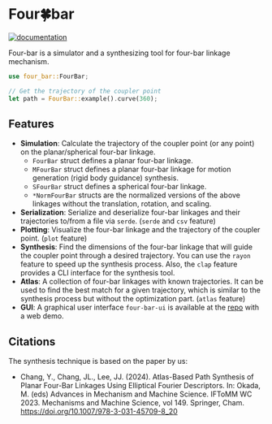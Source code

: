 # Four🍀bar

[![documentation](https://docs.rs/four-bar/badge.svg)](https://docs.rs/four-bar)

Four-bar is a simulator and a synthesizing tool for four-bar linkage mechanism.

```rust
use four_bar::FourBar;

// Get the trajectory of the coupler point
let path = FourBar::example().curve(360);
```

## Features
+ **Simulation**: Calculate the trajectory of the coupler point (or any point) on the planar/spherical four-bar linkage.
    + `FourBar` struct defines a planar four-bar linkage.
    + `MFourBar` struct defines a planar four-bar linkage for motion generation (rigid body guidance) synthesis.
    + `SFourBar` struct defines a spherical four-bar linkage.
    + `*NormFourBar` structs are the normalized versions of the above linkages without the translation, rotation, and scaling.
+ **Serialization**: Serialize and deserialize four-bar linkages and their trajectories to/from a file via `serde`. (`serde` and `csv` feature)
+ **Plotting**: Visualize the four-bar linkage and the trajectory of the coupler point. (`plot` feature)
+ **Synthesis**: Find the dimensions of the four-bar linkage that will guide the coupler point through a desired trajectory. You can use the `rayon` feature to speed up the synthesis process. Also, the `clap` feature provides a CLI interface for the synthesis tool.
+ **Atlas**: A collection of four-bar linkages with known trajectories. It can be used to find the best match for a given trajectory, which is similar to the synthesis process but without the optimization part. (`atlas` feature)
+ **GUI**: A graphical user interface `four-bar-ui` is available at the [repo](https://github.com/KmolYuan/four-bar-rs) with a web demo.

## Citations
The synthesis technique is based on the paper by us:
+ Chang, Y., Chang, JL., Lee, JJ. (2024). Atlas-Based Path Synthesis of Planar Four-Bar Linkages Using Elliptical Fourier Descriptors. In: Okada, M. (eds) Advances in Mechanism and Machine Science. IFToMM WC 2023. Mechanisms and Machine Science, vol 149. Springer, Cham. <https://doi.org/10.1007/978-3-031-45709-8_20>
